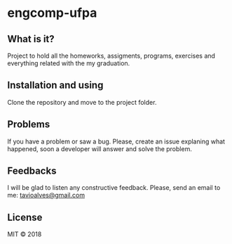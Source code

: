 # engcomp-ufpa

## What is it?

Project to hold all the homeworks, assigments, programs, exercises and everything related with the my graduation.

## Installation and using

Clone the repository and move to the project folder.

## Problems

If you have a problem or saw a bug. Please, create an issue explaning what happened, soon a developer will answer and solve the problem.

## Feedbacks

I will be glad to listen any constructive feedback. Please, send an email to me: tavioalves@gmail.com

## License

MIT © 2018